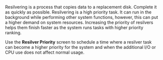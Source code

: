 &NewLine;

Resilvering is a process that copies data to a replacement disk. Complete it as quickly as possible.
Resilvering is a high priority task.
It can run in the background while performing other system functions, however, this can put a higher demand on system resources.
Increasing the priority of resilvers helps them finish faster as the system runs tasks with higher priority ranking.

Use the **Resilver Priority** screen to schedule a time where a resilver task can become a higher priority for the system and when the additional I/O or CPU use does not affect normal usage.
